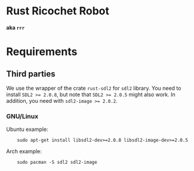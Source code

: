 # Rust Ricochet Robot
__aka `rrr`__


# Requirements
## Third parties

We use the wrapper of the crate `rust-sdl2` for `sdl2` library. 
You need to install `SDL2 >= 2.0.8`, but note that `SDL2 >= 2.0.5` might also work. 
In addition, you need with `sdl2-image >= 2.0.2`.

### GNU/Linux

Ubuntu example:
```
    sudo apt-get install libsdl2-dev>=2.0.8 libsdl2-image-dev>=2.0.5
```

Arch example:
```
    sudo pacman -S sdl2 sdl2-image
```

